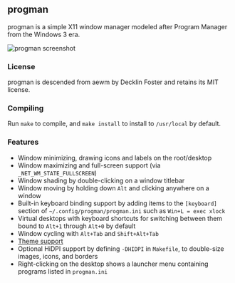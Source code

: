 ## progman

progman is a simple X11 window manager modeled after Program Manager from
the Windows 3 era.

![progman screenshot](https://jcs.org/images/progman-20200810.png)

### License

progman is descended from aewm by Decklin Foster and retains its MIT license.

### Compiling

Run `make` to compile, and `make install` to install to `/usr/local` by
default.

### Features

- Window minimizing, drawing icons and labels on the root/desktop
- Window maximizing and full-screen support (via `_NET_WM_STATE_FULLSCREEN`)
- Window shading by double-clicking on a window titlebar
- Window moving by holding down `Alt` and clicking anywhere on a window
- Built-in keyboard binding support by adding items to the `[keyboard]`
  section of `~/.config/progman/progman.ini` such as `Win+L = exec xlock`
- Virtual desktops with keyboard shortcuts for switching between them bound
  to `Alt+1` through `Alt+0` by default
- Window cycling with `Alt+Tab` and `Shift+Alt+Tab`
- [Theme support](https://github.com/jcs/progman/tree/master/themes)
- Optional HiDPI support by defining `-DHIDPI` in `Makefile`, to double-size
  images, icons, and borders
- Right-clicking on the desktop shows a launcher menu containing programs
  listed in `progman.ini`
